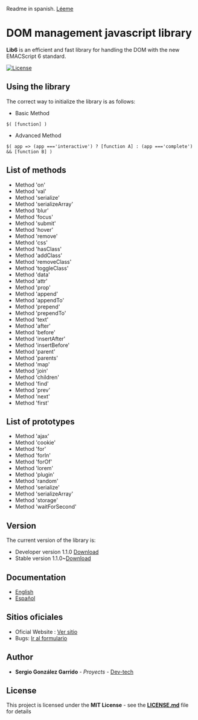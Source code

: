 Readme in spanish. [Léeme](https://github.com/Dev-tech-es/jLib6/blob/master/readme/Espan%CC%83ol.md)

# DOM management javascript library

**Lib6** is an efficient and fast library for handling the DOM with the new EMACScript 6 standard.

[![License](https://poser.pugx.org/mobiledetect/mobiledetectlib/license.svg)](https://packagist.org/packages/mobiledetect/mobiledetectlib)

## Using the library

The correct way to initialize the library is as follows:

- Basic Method
```
$( [function] )
```
- Advanced Method
```
$( app => (app ==='interactive') ? [function A] : (app ==='complete') && [function B] )

```

## List of methods

- Method 'on'
- Method 'val'
- Method 'serialize'
- Method 'serializeArray'
- Method 'blur'
- Method 'focus'
- Method 'submit'
- Method 'hover'
- Method 'remove'
- Method 'css'
- Method 'hasClass'
- Method 'addClass'
- Method 'removeClass'
- Method 'toggleClass'
- Method 'data'
- Method 'attr'
- Method 'prop'
- Method 'append'
- Method 'appendTo'
- Method 'prepend'
- Method 'prependTo'
- Method 'text'
- Method 'after'
- Method 'before'
- Method 'insertAfter'
- Method 'insertBefore'
- Method 'parent'
- Method 'parents'
- Method 'map'
- Method 'join'
- Method 'children'
- Method 'find'
- Method 'prev'
- Method 'next'
- Method 'first'

## List of prototypes

- Method 'ajax'
- Method 'cookie'
- Method 'for'
- Method 'forIn'
- Method 'forOf'
- Method 'lorem'
- Method 'plugin'
- Method 'random'
- Method 'serialize'
- Method 'serializeArray'
- Method 'storage'
- Method 'waitForSecond'

## Version

The current version of the library is:

- Developer version 1.1.0 [Download](http://lib6.dev-tech.es/js/version/dev/Lib6.js)
- Stable version 1.1.0~[Download](http://lib6.dev-tech.es/js/version/stable/Lib6.min.js)

## Documentation

- [English](https://github.com/Dev-tech-es/jLib6/blob/master/documentation/English.md)
- [Español](https://github.com/Dev-tech-es/jLib6/blob/master/documentation/Espan%CC%83ol.md)

## Sitios oficiales

- Oficial Website : [Ver sitio](http://lib6.dev-tech.es/)
- Bugs: [Ir al formulario](http://lib6.dev-tech.es/bugs/)

## Author

* **Sergio González Garrido** - *Proyects* - [Dev-tech](https://github.com/Dev-tech-es)

## License

This project is licensed under the **MIT License** - see the **[LICENSE.md](https://github.com/Dev-tech-es/jLib6/blob/master/LICENSE)** file for details
